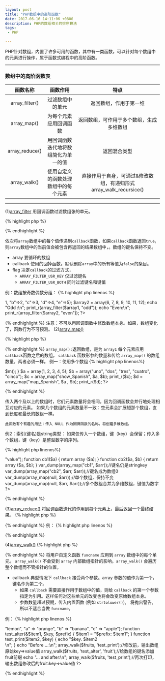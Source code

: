 ```yaml
---
layout: post
title: "PHP数组中的高阶函数"
date: 2017-06-16 14:11:06 +0800
description: PHP的数组相关的排序算法
tags: 
 - PHP

---
```

PHP针对数组，内置了许多可用的函数，其中有一类函数，可以针对每个数组中的元素进行操作，属于函数式编程中的高阶函数。

***
### 数组中的高阶函数表

 | 函数名称       | 函数作用      |  特点|
 |:-----------------:|:--------------:|:---------------:|
 | array_filter()       | 过滤数组中的单元      |返回数组，作用于第一维|
 | array_map()       | 为每个元素应用回调函数      | 返回数组，可作用于多个数组，生成多维数组|
 | array_reduce()       | 用回调函数迭代地将数组简化为单一的值      |返回混合类型|
 | array_walk()       | 使用自定义的函数处理数组中的每个元素      | 直接作用于自身，可通过&修改数组，有递归形式array_walk_recursice()|

***

(1)[array_filter](http://us1.php.net/manual/zh/function.array-filter.php)
  用回调函数过滤数组张的单元。
  
{% highlight php %}
<?php
array array_filter ( array $array [, callable $callback [, int $flag = 0 ]] )
?>
{% endhighlight %}

   依次将`array`数组中的每个值传递到`callback`函数，如果`callback`函数返回`true`，则`array`数组中的当前值会被包含再返回的结果数组中，。数组的键名保持不变。
   - array 要循环的数组
   - callback 使用的回掉函数，默认删除`array`中的所有等值为`false`的条目。
   - flag 决定`callback`的过滤方式，
     - `ARRAY_FILTER_USR_KEY` 仅过滤键名
     - `ARRAY_FILTER_USR_BOTH` 同时过滤键名和键值
 
 例：数组按奇数偶数分组：
  {% highlight php linenos %}
<?php
function odd($var)
{
    // returns whether the input integer is odd
    return($var & 1);
}

function even($var)
{
    // returns whether the input integer is even
    return(!($var & 1));
}

$array1 = array("a"=>1, "b"=>2, "c"=>3, "d"=>4, "e"=>5);
$array2 = array(6, 7, 8, 9, 10, 11, 12);

echo "Odd :\n";
print_r(array_filter($array1, "odd"));
echo "Even:\n";
print_r(array_filter($array2, "even"));
?>
{% endhighlight %}
注意：不可以再回调函数中修改数组本身。如果，数组变化了，函数行为不可预测。
(2)[array_map()](http://us1.php.net/manual/zh/function.array-map.php)

{% highlight php %}
<?php
array array_map ( callable $callback , array $array1 [, array $... ] )
?>
{% endhighlight %}
`array_map():`返回数组，是为 `array1` 每个元素应用 `callback`函数之后的数组。 `callback` 函数形参的数量和传给 `array_map()` 的数组数量，两者必须一样。
例一：使用多个数组
{% highlight php linenos%}
<?php
function show_Spanish($n, $m)
{
    return("The number $n is called $m in Spanish");
}

function map_Spanish($n, $m)
{
    return(array($n => $m));
}

$a = array(1, 2, 3, 4, 5);
$b = array("uno", "dos", "tres", "cuatro", "cinco");

$c = array_map("show_Spanish", $a, $b);
print_r($c);

$d = array_map("map_Spanish", $a , $b);
print_r($d);
?>
{% endhighlight %}

传入两个及以上的数组时，它们元素数量将会相同。因为回调函数会并行地处理相互对应的元素。 如果几个数组的元素数量不一致：空元素会扩展短那个数组，直到长度和最长的数组一样。

`此函数有个有趣的用法：传入 NULL 作为回调函数的名称，将创建多维数组。`

例2：索引(键名)是string类型：
如果仅传入一个数组，键（key）会保留；传入多个数组，键（key）是整型数字的序列。

{% highlight php linenos%}
<?php
$arr = array("stringkey" => "value");
function cb1($a) {
    return array ($a);
}
function cb2($a, $b) {
    return array ($a, $b);
}
var_dump(array_map("cb1", $arr));//键名仍是stringkey
var_dump(array_map("cb2", $arr, $arr));//键名成为数组0
var_dump(array_map(null,  $arr));//单个数组，保持不变
var_dump(array_map(null, $arr, $arr));//多个数组合并为多维数组，键值为数字
?>
{% endhighlight %}

(3)[array_reduce()](http://php.net/manual/zh/function.array-reduce.php)
将回调函数迭代的作用到每个元素上，最后返回一个最终结果。
{% highlight php %}
<?php
mixed array_reduce ( array $array , callable $callback [, mixed $initial = NULL ] )
?>
{% endhighlight %}
例：
{% highlight php linenos %}
<?php
function sum($carry, $item)
{
    $carry += $item;
    return $carry;
}

function product($carry, $item)
{
    $carry *= $item;
    return $carry;
}

$a = array(1, 2, 3, 4, 5);
$x = array();

var_dump(array_reduce($a, "sum")); // int(15)
var_dump(array_reduce($a, "product", 10)); // int(1200), because: 10*1*2*3*4*5
var_dump(array_reduce($x, "sum", "No data to reduce")); //输出初始值 string(17) "No data to reduce"
?>
{% endhighlight %}

(4)[array_walk()](http://php.net/manual/zh/function.array-walk.php)
{% highlight php %}
<?php
bool array_walk ( array &$array , callable $callback [, mixed $userdata = NULL ] )
?>
{% endhighlight %}
将用户自定义函数 `funcname` 应用到 `array` 数组中的每个单元。
`array_walk()` 不会受到 `array` 内部数组指针的影响。`array_walk()` 会遍历整个数组而不管指针的位置。

- callback
典型情况下 `callback` 接受两个参数。array 参数的值作为第一个，键名作为第二个。
  - 如果 `callback` 需要直接作用于数组中的值，则给 `callback` 的第一个参数指定为引用。这样任何对这些单元的改变也将会改变原始数组本身。
  - 参数数量超过预期，传入内置函数 (例如 `strtolower()`)， 将抛出警告，所以不适合当做 `funcname`。

例：
{% highlight php linenos %}
<?php
$fruits = array("d" => "lemon", "a" => "orange", "b" => "banana", "c" => "apple");

function test_alter(&$item1, $key, $prefix)
{
    $item1 = "$prefix: $item1";
}

function test_print($item2, $key)
{
    echo "$key. $item2<br />\n";
}

echo "Before ...:\n";
array_walk($fruits, 'test_print');//修改前，输出数组原始key=>value值

array_walk($fruits, 'test_alter', 'fruit');//给数组的键名添加fruit前缀
echo "... and after:\n";

array_walk($fruits, 'test_print');//再次打印，输出数组修改后的fruit:key=>value值
?>
{% endhighlight %}